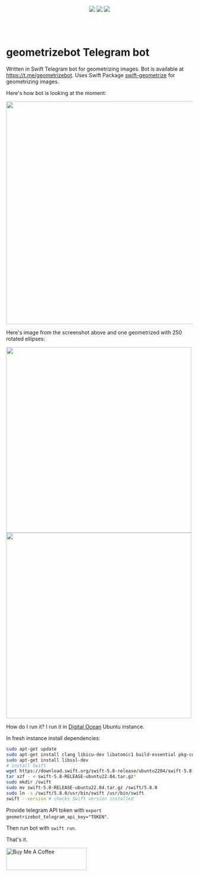<p align="center" style="padding-bottom:50px;">
<a href="https://developer.apple.com/swift"><img src="https://img.shields.io/badge/Swift-5.x-orange.svg?style=flat"/></a> 
<a href="https://github.com/apple/swift-package-manager"><img src="https://img.shields.io/badge/SPM-compatible-brightgreen.svg"/></a> 
<a href="https://github.com/valeriyvan/swift-geometrizebot"><img src="https://img.shields.io/badge/Platforms-macOS%20%7C%20Linux-lightgrey"/></a> 
</p>

# geometrizebot Telegram bot
Written in Swift Telegram bot for geometrizing images. Bot is available at https://t.me/geometrizebot. Uses Swift Package [swift-geometrize](swift-geometrize) for geometrizing images.

Here's how bot is looking at the moment:

<p align="center">
<img src="https://github.com/valeriyvan/geometrizebot/assets/1630974/7c1fdc70-d6a0-4a09-bebf-e906595440c5" width="600">
</p>

Here's image from the screenshot above and one geometrized with 250 rotated ellipses:

<img src="https://github.com/valeriyvan/geometrizebot/assets/1630974/9df69434-880c-4bc1-8230-323992cfa2e2" width="500"> <img src="https://github.com/valeriyvan/geometrizebot/assets/1630974/2c920fbf-78a6-4520-a28b-539eda12753c" width="500">

How do I run it? I run it in [Digital Ocean](https://m.do.co/c/e843d5778ae5) Ubuntu instance.

In fresh instance install dependencies:
```bash
sudo apt-get update
sudo apt-get install clang libicu-dev libatomic1 build-essential pkg-config
sudo apt-get install libssl-dev
# install Swift
wget https://download.swift.org/swift-5.8-release/ubuntu2204/swift-5.8-RELEASE/swift-5.8-RELEASE-ubuntu22.04.tar.gz
tar xzf - < swift-5.8-RELEASE-ubuntu22.04.tar.gz*
sudo mkdir /swift
sudo mv swift-5.8-RELEASE-ubuntu22.04.tar.gz /swift/5.8.0
sudo ln -s /swift/5.8.0/usr/bin/swift /usr/bin/swift
swift --version # checks Swift version installed
```

Provide telegram API token with `export geometrizebot_telegram_api_key="TOKEN"`.

Then run bot with `swift run`.

That's it.

<a href="https://www.buymeacoffee.com/valeriyvan" target="_blank"><img src="https://cdn.buymeacoffee.com/buttons/v2/default-yellow.png" alt="Buy Me A Coffee" style="height: 60px !important;width: 217px !important;" ></a>
